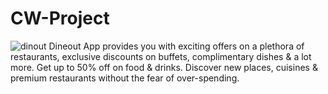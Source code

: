 # CW-Project

![dinout](https://user-images.githubusercontent.com/95956949/159555697-01731c4e-af0e-4511-ac5f-46eed091f2d4.jpg)
Dineout App provides you with exciting offers on a plethora of restaurants, exclusive discounts on buffets, complimentary dishes & a lot more. Get up to 50% off on food & drinks. Discover new places, cuisines & premium restaurants without the fear of over-spending.
